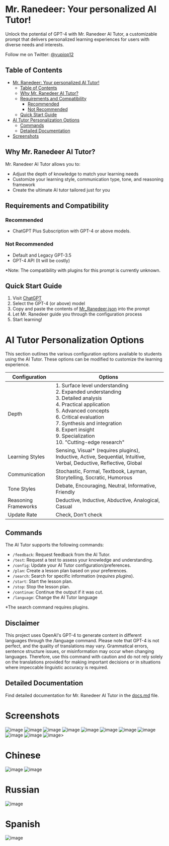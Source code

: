 # Mr. Ranedeer: Your personalized AI Tutor!

Unlock the potential of GPT-4 with Mr. Ranedeer AI Tutor, a customizable prompt that delivers personalized learning experiences for users with diverse needs and interests.

Follow me on Twitter: [@yupiop12](https://twitter.com/yupiop12)

## Table of Contents
- [Mr. Ranedeer: Your personalized AI Tutor!](#mr-ranedeer-your-personalized-ai-tutor)
  - [Table of Contents](#table-of-contents)
  - [Why Mr. Ranedeer AI Tutor?](#why-mr-ranedeer-ai-tutor)
  - [Requirements and Compatibility](#requirements-and-compatibility)
    - [Recommended](#recommended)
    - [Not Recommended](#not-recommended)
  - [Quick Start Guide](#quick-start-guide)
- [AI Tutor Personalization Options](#ai-tutor-personalization-options)
  - [Commands](#commands)
  - [Detailed Documentation](#detailed-documentation)
- [Screenshots](#screenshots)

## Why Mr. Ranedeer AI Tutor?

Mr. Ranedeer AI Tutor allows you to:
- Adjust the depth of knowledge to match your learning needs
- Customize your learning style, communication type, tone, and reasoning framework
- Create the ultimate AI tutor tailored just for you

## Requirements and Compatibility

### Recommended
- ChatGPT Plus Subscription with GPT-4 or above models.

### Not Recommended
- Default and Legacy GPT-3.5
- GPT-4 API (It will be costly)

*Note: The compatibility with plugins for this prompt is currently unknown.

## Quick Start Guide

1. Visit [ChatGPT](https://chat.openai.com/chat)
2. Select the GPT-4 (or above) model
3. Copy and paste the contents of [Mr_Ranedeer.json](https://raw.githubusercontent.com/JushBJJ/Mr.-Ranedeer-AI-Tutor/main/Mr_Ranedeer.json) into the prompt
4. Let Mr. Ranedeer guide you through the configuration process
5. Start learning!

# AI Tutor Personalization Options

This section outlines the various configuration options available to students using the AI Tutor. These options can be modified to customize the learning experience.

| Configuration      | Options                                                                                                                                                                      |
|--------------------|------------------------------------------------------------------------------------------------------------------------------------------------------------------------------|
| Depth              | 1. Surface level understanding<br>2. Expanded understanding<br>3. Detailed analysis<br>4. Practical application<br>5. Advanced concepts<br>6. Critical evaluation<br>7. Synthesis and integration<br>8. Expert insight<br>9. Specialization<br>10. "Cutting-edge research"
| Learning Styles    | Sensing, Visual* (requires plugins), Inductive, Active, Sequential, Intuitive, Verbal, Deductive, Reflective, Global                                                         |
| Communication      | Stochastic, Formal, Textbook, Layman, Storytelling, Socratic, Humorous                                                                                                       |
| Tone Styles        | Debate, Encouraging, Neutral, Informative, Friendly                                                                                                                          |
| Reasoning Frameworks| Deductive, Inductive, Abductive, Analogical, Casual                                                                                                                          |
| Update Rate        | Check, Don't check                                                                                                                                        |

## Commands

The AI Tutor supports the following commands:

- `/feedback`: Request feedback from the AI Tutor.
- `/test`: Request a test to assess your knowledge and understanding.
- `/config`: Update your AI Tutor configuration/preferences.
- `/plan`: Create a lesson plan based on your preferences.
- `/search`: Search for specific information (*requires plugins*).
- `/start`: Start the lesson plan.
- `/stop`: Stop the lesson plan.
- `/continue`: Continue the output if it was cut.
- `/language`: Change the AI Tutor language

*The search command requires plugins.

## Disclaimer
This project uses OpenAI's GPT-4 to generate content in different languages through the /language command. Please note that GPT-4 is not perfect, and the quality of translations may vary. Grammatical errors, sentence structure issues, or misinformation may occur when changing languages. Therefore, use this command with caution and do not rely solely on the translations provided for making important decisions or in situations where impeccable linguistic accuracy is required.


## Detailed Documentation

Find detailed documentation for Mr. Ranedeer AI Tutor in the [docs.md](https://github.com/JushBJJ/Mr.-Ranedeer-AI-Tutor/blob/master/docs.md) file.

# Screenshots
![image](https://user-images.githubusercontent.com/36951064/229168456-bc860426-afc5-4048-a910-3d4437b2d2db.png)
![image](https://user-images.githubusercontent.com/36951064/229168787-e3892fce-e0a1-4cf4-808d-b3dc2fa1f6fe.png)
![image](https://user-images.githubusercontent.com/36951064/229167741-c58c499c-8728-4acd-9009-266dea8bdc3c.png)
![image](https://user-images.githubusercontent.com/36951064/229167866-291b4804-8c3b-4342-a6eb-d76f806e2b06.png)
![image](https://user-images.githubusercontent.com/36951064/229167937-733e2d9b-2f5d-4ecc-aa33-c5ce147e7f91.png)
![image](https://user-images.githubusercontent.com/36951064/229167647-c8049f2f-081f-453c-9e62-702f93f0894f.png)
![image](https://user-images.githubusercontent.com/36951064/229167357-fd0795d3-5594-4d9d-8ad3-5462aaf5f791.png)
![image](https://user-images.githubusercontent.com/36951064/229167458-86c19883-3537-4a05-908a-8d74cc5df14d.png)
![image](https://user-images.githubusercontent.com/36951064/229169127-2007bad7-6ffd-4422-a7e3-59f6a1ebb0d6.png)
![image](https://user-images.githubusercontent.com/36951064/229169351-60b208dd-7514-4956-a4ae-ccaaa30d56eb.png)
![image](https://user-images.githubusercontent.com/36951064/229169501-c77881c0-6ad7-4075-8b80-661b6a96e201.png)> 
# Chinese
![image](https://user-images.githubusercontent.com/36951064/236190880-add1d3e3-d839-49db-9f07-b0508f5f98b3.png) ![image](https://user-images.githubusercontent.com/36951064/236191766-b613e857-a811-4db8-a8a2-ccc6afddf0ed.png)
# Russian
![image](https://user-images.githubusercontent.com/36951064/236193013-ff8ab293-0bc5-49a0-b8b3-bd0d182d1778.png)
# Spanish
![image](https://user-images.githubusercontent.com/36951064/236193506-b122e55f-5c71-4ee1-b2cc-23227d8f3515.png)


